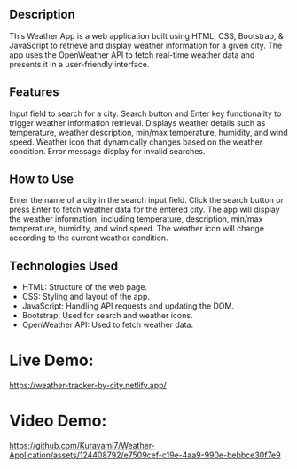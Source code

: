 Description 
-
This Weather App is a web application built using HTML, CSS, Bootstrap, & JavaScript to retrieve and display weather information for a given city. The app uses the OpenWeather API to fetch real-time weather data and presents it in a user-friendly interface.

Features
-
Input field to search for a city.
Search button and Enter key functionality to trigger weather information retrieval.
Displays weather details such as temperature, weather description, min/max temperature, humidity, and wind speed.
Weather icon that dynamically changes based on the weather condition.
Error message display for invalid searches.

How to Use
-
Enter the name of a city in the search input field.
Click the search button or press Enter to fetch weather data for the entered city.
The app will display the weather information, including temperature, description, min/max temperature, humidity, and wind speed.
The weather icon will change according to the current weather condition.


Technologies Used
-
* HTML: Structure of the web page.
* CSS: Styling and layout of the app.
* JavaScript: Handling API requests and updating the DOM.
* Bootstrap: Used for search and weather icons.
* OpenWeather API: Used to fetch weather data.

# Live Demo:
https://weather-tracker-by-city.netlify.app/

# Video Demo:
https://github.com/Kurayami7/Weather-Application/assets/124408792/e7509cef-c19e-4aa9-990e-bebbce30f7e9

